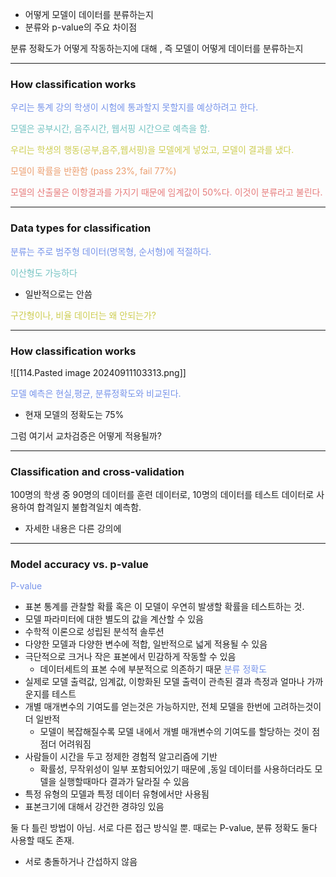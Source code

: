 - 어떻게 모델이 데이터를 분류하는지
- 분류와 p-value의 주요 차이점


분류 정확도가 어떻게 작동하는지에 대해 , 즉 모델이 어떻게 데이터를 분류하는지

---
### How classification works

<span style="color:rgb(118, 147, 234)">우리는 통계 강의 학생이 시험에 통과할지 못할지를 예상하려고 한다.</span> 

<span style="color:rgb(116, 195, 194)">모델은 공부시간, 음주시간, 웹서핑 시간으로 예측을 함.</span>

<span style="color:rgb(205, 205, 81)">우리는 학생의 행동(공부,음주,웹서핑)을 모델에게 넣었고, 모델이 결과를 냈다.</span>

<span style="color:rgb(236, 158, 111)">모델이 확률을 반환함 (pass 23%, fail 77%)</span> 

<span style="color:rgb(230, 122, 122)">모델의 산출물은 이항결과를 가지기 때문에 임계값이 50%다. 이것이 분류라고 불린다.</span> 

---
### Data types for classification

<span style="color:rgb(118, 147, 234)">분류는 주로 범주형 데이터(명목형, 순서형)에 적절하다.</span>

<span style="color:rgb(116, 195, 194)">이산형도 가능하다</span>
- 일반적으로는 안씀

<span style="color:rgb(205, 205, 81)">구간형이나, 비율 데이터는 왜 안되는가?</span>

----
### How classification works
![[114.Pasted image 20240911103313.png]]

<span style="color:rgb(118, 147, 234)">모델 예측은 현실,평균, 분류정확도와 비교된다.</span> 
- 현재 모델의 정확도는 75%

 
그럼 여기서 교차검증은 어떻게 적용될까?

----
### Classification and cross-validation

100명의 학생 중 90명의 데이터를 훈련 데이터로, 10명의 데이터를 테스트 데이터로 사용하여 합격일지 불합격일치 예측함.

- 자세한 내용은 다른 강의에

---
### Model accuracy vs. p-value

<span style="color:rgb(118, 147, 234)">P-value</span>
- 표본 통계를 관찰할 확률 혹은 이 모델이 우연히 발생할 확률을 테스트하는 것.
- 모델 파라미터에 대한 별도의 값을 계산할 수 있음
- 수학적 이론으로 성립된 분석적 솔루션
- 다양한 모델과 다양한 변수에 적합, 일반적으로 넓게 적용될 수 있음
- 극단적으로 크거나 작은 표본에서 민감하게 작동할 수 있음
	- 데이터세트의 표본 수에 부분적으로 의존하기 때문
<span style="color:rgb(118, 147, 234)">분류 정확도</span> 
- 실제로 모델 출력값, 임계값, 이항화된 모델 출력이 관측된 결과 측정과 얼마나 가까운지를 테스트
- 개별 매개변수의 기여도를 얻는것은 가능하지만, 전체 모델을 한번에 고려하는것이 더 일반적
	- 모델이 복잡해질수록 모델 내에서 개별 매개변수의 기여도를 할당하는 것이 점점더 어려워짐
- 사람들이 시간을 두고 정제한 경험적 알고리즘에 기반
	- 확률성, 무작위성이 일부 포함되어있기 때문에 ,동일 데이터를 사용하더라도 모델을 실행할때마다 결과가 달라질 수 있음
- 특정 유형의 모델과 특정 데이터 유형에서만 사용됨
- 표본크기에 대해서 강건한 경햐잉 있음

둘 다 틀린 방법이 아님. 서로 다른 접근 방식일 뿐.
때로는 P-value, 분류 정확도 둘다 사용할 때도 존재.
- 서로 충돌하거나 간섭하지 않음